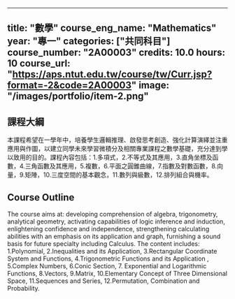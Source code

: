 
---
title: "數學"
course_eng_name: "Mathematics"
year: "專一"
categories: ["共同科目"]
course_number: "2A00003"
credits: 10.0
hours: 10
course_url: "https://aps.ntut.edu.tw/course/tw/Curr.jsp?format=-2&code=2A00003"
image: "/images/portfolio/item-2.png"
---

## 課程大綱

本課程希望在一學年中，培養學生邏輯推理、啟發思考創造、強化計算演繹並注重應用與作圖，以建立同學未來學習微積分及相關專業課程之數學基礎，充分達到學以致用的目的。課程內容包括：1.多項式，2.不等式及其應用，3.直角坐標及函數，4.三角函數及其應用，5.複數，6.平面之圓錐曲線，7.指數及對數函數，8.向量，9.矩陣，10.三度空間的基本觀念，11.數列與級數，12.排列組合與機率。

## Course Outline

The course aims at: developing comprehension of algebra, trigonometry, analytical geometry, activating capabilities of logic inference and induction, enlightening confidence and independence, strengthening calculating abilities with an emphasis on its application and graph, furnishing a sound basis for future specialty including Calculus. The content includes: 1.Polynomial, 2.Inequalities and its Application, 3.Rectangular Coordinate System and Functions, 4.Trigonometric Functions and its Application , 5.Complex Numbers, 6.Conic Section, 7. Exponential and Logarithmic Functions, 8.Vectors, 9.Matrix, 10.Elementary Concept of Three Dimensional Space, 11.Sequences and Series, 12.Permutation, Combination and Probability.
